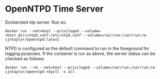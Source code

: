 OpenNTPD Time Server
====================

Dockerized ntp server. Run as:

    docker run --net=host --privileged --volume=<host_dir>/ntpd.conf:/etc/ntpd.conf --volume=/var/run:/var/run:rw cjntaylor/openntpd:latest

NTPD is configured as the default command to run in the foreground for logging purposes. If the container is run as above, the server status can be checked as follows:

    docker run --rm --net=host --privileged --volume=/var/run:/var/run:rw cjntaylor/openntpd ntpctl -s all
